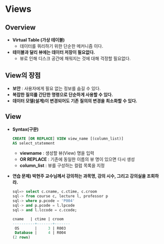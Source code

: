 # Views

## Overview

- **Virtual Table (가상 테이블)**
  - 데이터를 쿼리하기 위한 단순한 메커니즘 이다.
- **테이블과 달리 뷰에는 데이터 저장이 필요없다.**
  - 뷰로 인해 디스크 공간에 채워지는 것에 대해 걱정할 필요없다.



## View의 장점

- **보안** : 사용자에게 필요 없는 정보를 숨길 수 있다.
- **복잡한 질의를 간단한 명령으로 단순하게 사용할 수 있다.**
- **데이터 모델(설계)이 변경되어도 기존 질의의 변경을 최소화할 수 있다.**



## View

- **Syntax(구문)**

  ```sql
  CREATE [OR REPLACE] VIEW view_name [(column_list)]
  AS select_statement
  ```

  - **viewname** : 생성할 뷰(View) 명을 입력
  - **OR REPLACE** : 기존에 동일한 이름의 뷰 명이 있으면 다시 생성
  - **column_list** : 뷰를 구성하는 컬럼 목록을 지정



- **연습 문제) 박현주 교수님께서 강의하는 과목명, 강의 시수, 그리고 강의실을 조회하라.**

  ```sql
  sql=> select c.cname, c.ctime, c.croom
  sql-> from course c, lecture l, professor p
  sql-> where p.pcode = 'P004'
  sql-> and p.pcode = l.lpcode
  sql-> and l.lccode = c.ccode;
  
  cname   | ctime | croom
  ----------+-------+-------
   OS       |     3 | R003
   Database |     4 | R004
  (2 rows)
  ```